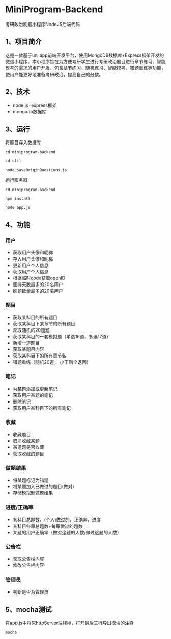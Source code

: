 # MiniProgram-Backend
考研政治刷题小程序NodeJS后端代码

## 1、项目简介
这是一款基于uni.app前端开发平台，使用MongoDB数据库+Express框架开发的微信小程序。本小程序旨在为方便考研学生进行考研政治题目进行章节练习、智能模考的需求的用户开发，包含章节练习、随机练习、智能模考、错题重练等功能，使用户能更好地准备考研政治，提高自己的分数。

## 2、技术
+ node.js+express框架
+ mongodb数据库

## 3、运行
将题目存入数据库
```
cd miniprogram-backend

cd util

node saveOriginQuestions.js
```
运行服务器
```
cd miniprogram-backend

npm install

node app.js
```

## 4、功能
### 用户
+ 获取用户头像和昵称
+ 存入用户头像和昵称
+ 更新用户个人信息
+ 获取用户个人信息
+ 根据临时code获取openID
+ 坚持天数最多的20名用户
+ 刷题数量最多的20名用户

### 题目
+ 获取某科目的所有题目
+ 获取某科目下某章节的所有题目
+ 获取随机的20道题
+ 获取某科目的一套模拟题（单选16道，多选17道）
+ 新增一道题目
+ 获取某题目内容
+ 获取某科目下的所有章节名
+ 错题重练（随机20道， 小于则全返回）

### 笔记
+ 为某题添加或更新笔记
+ 获取用户某题的笔记
+ 删除笔记
+ 获取用户某科目下的所有笔记 

### 收藏
+ 收藏题目
+ 取消收藏某题
+ 某道题是否收藏
+ 获取收藏的题目

### 做题结果
+ 将某题标记为错题
+ 将某题加入已做过的题目(做对)
+ 存储模拟题做题结果 

### 进度/正确率
+ 各科目总题数，(个人)做过的，正确率，进度
+ 某科目各章总题数+每章做过的题数
+ 某题的用户正确率（做对这题的人数/做过这题的人数）

### 公告栏
+ 获取公告栏内容
+ 修改公告栏内容

### 管理员
+ 判断是否为管理员

## 5、mocha测试
在app.js中将原httpServer注释掉，打开最后三行导出模块的注释
```
mocha
```
